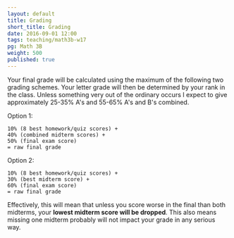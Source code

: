 ```yaml
---
layout: default
title: Grading
short_title: Grading
date: 2016-09-01 12:00
tags: teaching/math3b-w17
pg: Math 3B
weight: 500
published: true
---
```


Your final grade will be calculated using the maximum of the following two grading schemes. Your letter grade will then be determined by your rank in the class. Unless something very out of the ordinary occurs I expect to give approximately 25-35% A's and 55-65% A's and B's combined.

Option 1:

~~~
10% (8 best homework/quiz scores) +
40% (combined midterm scores) +
50% (final exam score)
= raw final grade
~~~

Option 2:

~~~
10% (8 best homework/quiz scores) +
30% (best midterm score) +
60% (final exam score)
= raw final grade
~~~

Effectively, this will mean that unless you score worse in the final than both midterms, your __lowest midterm score will be dropped__. This also means missing one midterm probably will not impact your grade in any serious way.
